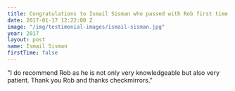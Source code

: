 ```yaml
---
title: Congratulations to Ismail Sisman who passed with Rob first time.
date: 2017-01-17 12:22:00 Z
image: "/img/testimonial-images/ismail-sisman.jpg"
year: 2017
layout: post
name: Ismail Sisman
firstTime: false
---
```


"I do recommend Rob as he is not only very knowledgeable but also very patient.  Thank you Rob and thanks checkmirrors."
